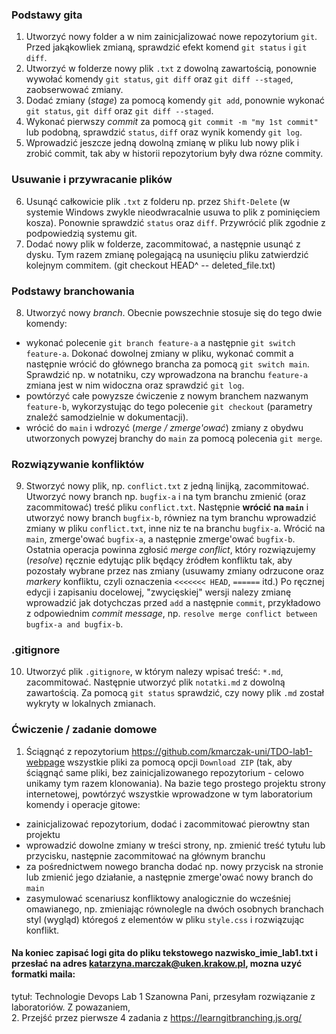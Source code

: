### Podstawy gita
1. Utworzyć nowy folder a w nim zainicjalizować nowe repozytorium `git`. Przed jakąkowliek zmianą, sprawdzić efekt komend `git status` i `git diff`.
2. Utworzyć w folderze nowy plik `.txt` z dowolną zawartością, ponownie wywołać komendy `git status`, `git diff` oraz `git diff --staged`, zaobserwować zmiany.
3. Dodać zmiany (*stage*) za pomocą komendy `git add`, ponownie wykonać `git status`, `git diff` oraz `git diff --staged`.
4. Wykonać pierwszy *commit* za pomocą `git commit -m "my 1st commit"` lub podobną, sprawdzić `status`, `diff`  oraz wynik komendy `git log`.
5. Wprowadzić jeszcze jedną dowolną zmianę w pliku lub nowy plik i zrobić commit, tak aby w historii repozytorium były dwa rózne commity.
### Usuwanie i przywracanie plików
6. Usunąć całkowicie plik `.txt` z folderu np. przez `Shift-Delete` (w systemie Windows zwykle nieodwracalnie usuwa to plik z pominięciem kosza). Ponownie sprawdzić `status` oraz `diff`. Przywrócić plik zgodnie z podpowiedzią systemu git.
7. Dodać nowy plik w folderze, zacommitować, a następnie usunąć z dysku. Tym razem zmianę polegającą na usunięciu pliku zatwierdzić kolejnym commitem. 
(git checkout HEAD^ -- deleted_file.txt)
### Podstawy branchowania  
8. Utworzyć nowy *branch*. Obecnie powszechnie stosuje się do tego dwie komendy:
- wykonać polecenie `git branch feature-a` a następnie `git switch feature-a`.  Dokonać dowolnej zmiany w pliku, wykonać commit a następnie wrócić do głównego brancha za pomocą `git switch main`. Sprawdzić np. w notatniku, czy wprowadzona na branchu `feature-a` zmiana jest w nim widoczna oraz sprawdzić `git log`.
- powtórzyć całe powyzsze ćwiczenie z nowym branchem nazwanym `feature-b`, wykorzystując do tego polecenie `git checkout` (parametry znaleźć samodzielnie w dokumentacji).
- wrócić do `main` i wdrozyć (*merge / zmerge'ować*) zmiany z obydwu utworzonych powyzej branchy do `main` za pomocą polecenia `git merge`.
### Rozwiązywanie konfliktów
9. Stworzyć nowy plik, np. `conflict.txt` z jedną linijką, zacommitować. Utworzyć nowy branch np. `bugfix-a` i na tym branchu zmienić (oraz zacommitować) treść pliku `conflict.txt`. Następnie **wrócić na `main`** i utworzyć nowy branch `bugfix-b`, równiez na tym branchu wprowadzić zmiany w pliku `conflict.txt`, inne niz te na branchu `bugfix-a`.
Wrócić na `main`, zmerge'ować `bugfix-a`, a następnie zmerge'ować `bugfix-b`. Ostatnia operacja powinna zgłosić *merge conflict*, który rozwiązujemy (*resolve*) ręcznie edytując plik będący źródłem konfliktu tak, aby pozostały wybrane przez nas zmiany (usuwamy zmiany odrzucone oraz *markery* konfliktu, czyli oznaczenia `<<<<<<< HEAD`, `======` itd.)
Po ręcznej edycji i zapisaniu docelowej, "zwycięskiej" wersji nalezy zmianę wprowadzić jak dotychczas przed `add` a następnie `commit`, przykładowo z odpowiednim *commit message*, np. `resolve merge conflict between bugfix-a and bugfix-b`.
### .gitignore
10. Utworzyć plik `.gitignore`, w którym nalezy wpisać treść: `*.md`, zacommitować. Następnie utworzyć plik `notatki.md` z dowolną zawartością. Za pomocą `git status` sprawdzić, czy nowy plik `.md` został wykryty w lokalnych zmianach.
  
### Ćwiczenie / zadanie domowe
1. Ściągnąć z repozytorium https://github.com/kmarczak-uni/TDO-lab1-webpage wszystkie pliki za pomocą opcji `Download ZIP` (tak, aby ściągnąć same pliki, bez zainicjalizowanego repozytorium - celowo unikamy tym razem klonowania). Na bazie tego prostego projektu strony internetowej, powtórzyć wszystkie wprowadzone w tym laboratorium komendy i operacje gitowe:
- zainicjalizować repozytorium, dodać i zacommitować pierowtny stan projektu
- wprowadzić dowolne zmiany w treści strony, np. zmienić treść tytułu lub przycisku, następnie zacommitować na głównym branchu
- za pośrednictwem nowego brancha dodać np. nowy przycisk na stronie lub zmienić jego działanie, a następnie zmerge'ować nowy branch do `main`
- zasymulować scenariusz konfliktowy analogicznie do wcześniej omawianego, np. zmieniając równolegle na dwóch osobnych branchach styl (wygląd) któregoś z elementów w pliku `style.css` i rozwiązując konflikt.
#### Na koniec zapisać logi gita do pliku tekstowego nazwisko_imie_lab1.txt i przesłać na adres katarzyna.marczak@uken.krakow.pl, mozna uzyć formatki maila:
tytuł: Technologie Devops Lab 1
Szanowna Pani,
przesyłam rozwiązanie z laboratoriów.
Z powazaniem,
<podpis>  
2. Przejść przez pierwsze 4 zadania z https://learngitbranching.js.org/ 
